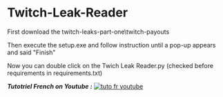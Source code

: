# Twitch-Leak-Reader

First download the twitch-leaks-part-one\twitch-payouts

Then execute the setup.exe and follow instruction until a pop-up appears and said "Finish"

Now you can double click on the Twich Leak Reader.py (checked before requirements in requirements.txt)




<b><i>Tutotriel French on Youtube :</i></b>
[![tuto fr youtube](http://i3.ytimg.com/vi/YfmEKqPwHIk/maxresdefault.jpg)](https://youtu.be/YfmEKqPwHIk "Tuto utiliser le logiciel Twitch Leaked Reader")
